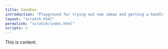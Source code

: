 ```yaml
---
title: Sandbox
introduction: "Playground for trying out new ideas and getting a handle on new techniques"
layout: "scratch.html"
permalink: "scratch/index.html"
scripts: >
---
```


<!-- @format -->

This is content.
